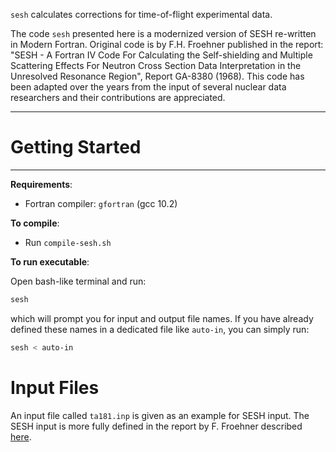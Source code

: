 `sesh` calculates corrections for time-of-flight experimental data.

The code `sesh` presented here is a modernized version of SESH re-written in Modern Fortran.
Original code is by F.H. Froehner published in the report: "SESH - A Fortran IV Code For Calculating 
the Self-shielding and Multiple Scattering Effects For Neutron Cross Section Data Interpretation in 
the Unresolved Resonance Region", Report GA-8380 (1968). This code has been adapted over the years 
from the input of several nuclear data researchers and their contributions are appreciated.

------------------------
# Getting Started
------------------------

**Requirements**:
- Fortran compiler: `gfortran` (gcc 10.2)

**To compile**:
- Run `compile-sesh.sh`

**To run executable**:

Open bash-like terminal and run:

```sh
sesh
```

which will prompt you for input and output file names. If you have already defined these names
in a dedicated file like `auto-in`, you can simply run:

```sh
sesh < auto-in
```

# Input Files

An input file called `ta181.inp` is given as an example for SESH input. The SESH input is more
fully defined in the report by F. Froehner described [here](https://www.osti.gov/biblio/4554018).

